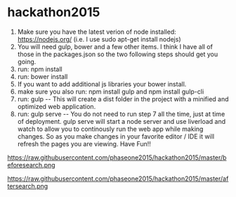 # hackathon2015

1) Make sure you have the latest verion of node installed: https://nodejs.org/ (i.e. I use sudo apt-get install nodejs)
2) You will need gulp, bower and a few other items.  I think I have all of those in the packages.json so
   the two following steps should get you going.
3) run: npm install
4) run: bower install
5) If you want to add additional js libraries your bower install.
6) make sure you also run: npm install gulp and npm install gulp-cli
7) run: gulp  -- This will create a dist folder in the project with a minified and optimized web application.
8) run: gulp serve -- You do not need to run step 7 all the time, just at time of deployment.  gulp serve
   will start a node server and use liverload and watch to allow you to continously run the web app while
   making changes.  So as you make changes in your favorite editor / IDE it will refresh the pages you are viewing.
Have Fun!!

https://raw.githubusercontent.com/phaseone2015/hackathon2015/master/beforesearch.png

https://raw.githubusercontent.com/phaseone2015/hackathon2015/master/aftersearch.png
